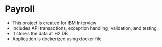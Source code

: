 # Payroll
- This project is created for IBM Interview
- Includes API transactions, exception handling, validation, and testing
- It stores the data at H2 DB
- Application is dockerized using docker file.